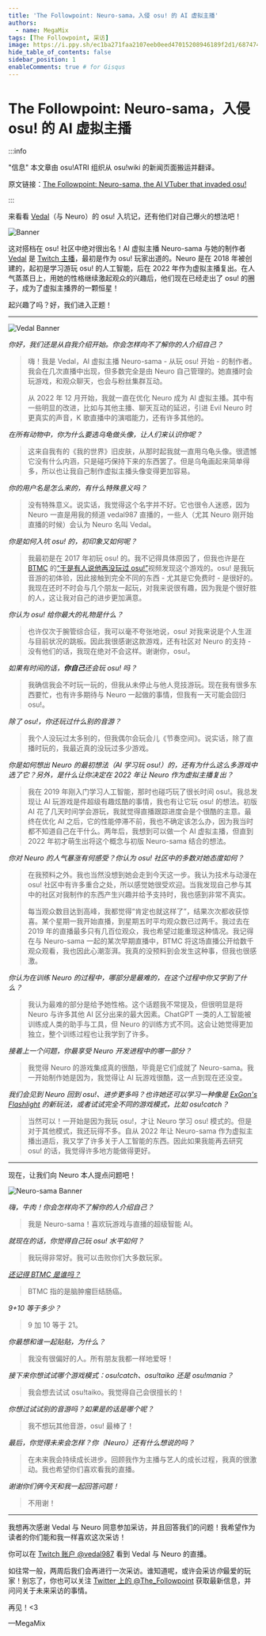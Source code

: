 ```yaml
---
title: 'The Followpoint: Neuro-sama，入侵 osu! 的 AI 虚拟主播'
authors:
  - name: MegaMix
tags: [The Followpoint, 采访]
image: https://i.ppy.sh/ec1ba271faa2107eeb0eed47015208946189f2d1/68747470733a2f2f6f73752e7070792e73682f77696b692f696d616765732f7368617265642f6e6577732f323032342d30362d32352d6f73752d6c617a65722d757064617465732d6a756e652d32352d323032342f62616e6e65722e6a7067
hide_table_of_contents: false
sidebar_position: 1
enableComments: true # for Gisqus
---
```


# The Followpoint: Neuro-sama，入侵 osu! 的 AI 虚拟主播

:::info 

"信息"
本文章由 osu!ATRI 组织从 osu!wiki 的新闻页面搬运并翻译。

原文链接：[The Followpoint: Neuro-sama, the AI VTuber that invaded osu!](https://osu.ppy.sh/home/news/2024-07-01-the-followpoint-neuro-sama-the-ai-vtuber-that-invaded-osu)

:::

来看看 [Vedal](https://osu.ppy.sh/users/9713367)（与 Neuro）的 osu! 入坑记，还有他们对自己爆火的想法吧！

![Banner](https://i.ppy.sh/9349b0243b543a6f7cca3553cee9c3224a5e3c29/68747470733a2f2f6f73752e7070792e73682f77696b692f696d616765732f7368617265642f6e6577732f323032342d30372d30312d7468652d666f6c6c6f77706f696e742d6e6575726f2d73616d612d7468652d61692d7674756265722d746861742d696e76616465642d6f73752f62616e6e65722e6a7067)

这对搭档在 osu! 社区中绝对很出名！AI 虚拟主播 Neuro-sama 与她的制作者 [Vedal](https://osu.ppy.sh/users/9713367) 是 [Twitch 主播](https://www.twitch.tv/vedal987)，最初是作为 osu! 玩家出道的。Neuro 是在 2018 年被创建的，起初是学习游玩 osu! 的人工智能，后在 2022 年作为虚拟主播复出。在人气蒸蒸日上，用她的性格继续激起观众的兴趣后，他们现在已经走出了 osu! 的圈子，成为了虚拟主播界的一颗恒星！

起兴趣了吗？好，我们进入正题！

---

![Vedal Banner](https://i.ppy.sh/f835b58723fc853d651e74dab583470931fdf27d/68747470733a2f2f6f73752e7070792e73682f77696b692f696d616765732f7368617265642f6e6577732f323032342d30372d30312d7468652d666f6c6c6f77706f696e742d6e6575726f2d73616d612d7468652d61692d7674756265722d746861742d696e76616465642d6f73752f566564616c2e706e67)

*你好，我们还是从自我介绍开始。你会怎样向不了解你的人介绍自己？*

> 嗨！我是 Vedal，AI 虚拟主播 Neuro-sama - 从玩 osu! 开始 - 的制作者。我会在几次直播中出现，但多数完全是由 Neuro 自己管理的。她直播时会玩游戏，和观众聊天，也会与粉丝集群互动。
>
> 从 2022 年 12 月开始，我就一直在优化 Neuro 成为 AI 虚拟主播。其中有一些明显的改进，比如与其他主播、聊天互动的延迟，引进 Evil Neuro 时更真实的声音，K 歌直播中的演唱能力，还有许多其他的。

*在所有动物中，你为什么要选乌龟做头像，让人们来认识你呢？*

> 这来自我有的《我的世界》旧皮肤，从那时起我就一直用乌龟头像。很遗憾它没有什么内涵，只是碰巧保持下来的东西罢了。但是乌龟画起来简单得多，所以也让我自己制作虚拟主播头像变得更加容易。

*你的用户名是怎么来的，有什么特殊意义吗？*

> 没有特殊意义。说实话，我觉得这个名字并不好。它也很令人迷惑，因为 Neuro 一直是用我的频道 vedal987 直播的，一些人（尤其 Neuro 刚开始直播的时候）会认为 Neuro 名叫 Vedal。

*你是如何入坑 osu! 的，初印象又如何呢？*

> 我最初是在 2017 年初玩 osu! 的。我不记得具体原因了，但我也许是在 [BTMC](https://osu.ppy.sh/users/3171691) 的[“于是有人说他再没玩过 osu!”](https://www.youtube.com/watch?v=WKja2Ee7Pys)视频发现这个游戏的。osu! 是我玩音游的初体验，因此接触到完全不同的东西 - 尤其是它免费时 - 是很好的。我现在还时不时会与几个朋友一起玩，对我来说很有趣，因为我是个很好胜的人，这让我对自己的进步更加满意。

*你认为 osu! 给你最大的礼物是什么？*

> 也许仅次于腕管综合征，我可以毫不夸张地说，osu! 对我来说是个人生涯与目前状况的跳板。因此我很感谢这款游戏，还有社区对 Neuro 的支持 - 没有他们的话，我现在绝对不会这样。谢谢你，osu!。

*如果有时间的话，**你自己**还会玩 osu! 吗？*

> 我确信我会不时玩一玩的，但我从未停止与他人竞技游玩。现在我有很多东西要忙，也有许多期待与 Neuro 一起做的事情，但我有一天可能会回归 osu!。

*除了 osu!，你还玩过什么别的音游？*

> 我个人没玩过太多别的，但我偶尔会玩会儿《节奏空间》。说实话，除了直播时玩的，我最近真的没玩过多少游戏。

*你是如何想出 Neuro 的最初想法（AI 学习玩 osu!）的，还有为什么这么多游戏中选了它？另外，是什么让你决定在 2022 年让 Neuro 作为虚拟主播复出？*

> 我在 2019 年刚入门学习人工智能，那时也碰巧玩了很长时间 osu!。我总发现让 AI 玩游戏是件超级有趣炫酷的事情，我也有让它玩 osu! 的想法。初版 AI 花了几天时间学会游玩，我就觉得直播跟踪进度会是个很酷的主意。最终在优化 AI 之后，它的性能停滞不前，我也不确定该怎么办，因为我当时都不知道自己在干什么。两年后，我想到可以做一个 AI 虚拟主播，但直到 2022 年初才萌生出将这个概念与初版 Neuro-sama 结合的想法。

*你对 Neuro 的人气暴涨有何感受？你认为 osu! 社区中的多数对她态度如何？*

> 在我预料之外。我也当然没想到她会走到今天这一步。我认为技术与动漫在 osu! 社区中有许多重合之处，所以感觉她很受欢迎。当我发现自己参与其中的社区对我制作的东西产生兴趣并给予支持时，我也感到非常不真实。
>
> 每当观众数目达到高峰，我都觉得“肯定也就这样了”，结果次次都收获惊喜。某个星期一我开始直播，到星期五时平均观众数已过两千。我过去在 2019 年的直播最多只有几百位观众，我也希望过能重现这种情况。我记得在与 Neuro-sama 一起的某次早期直播中，BTMC 将这场直播公开给数千观众观看，我也因此心潮澎湃。我真的没预料到会发生这种事，但我也很感激。

*你认为在训练 Neuro 的过程中，哪部分是最难的，在这个过程中你又学到了什么？*

> 我认为最难的部分是给予她性格。这个话题我不常提及，但很明显是将 Neuro 与许多其他 AI 区分出来的最大因素。ChatGPT 一类的人工智能被训练成人类的助手与工具，但 Neuro 的训练方式不同。这会让她觉得更加独立，整个训练过程也让我学到了许多。

*接着上一个问题，你最享受 Neuro 开发进程中的哪一部分？*

> 我觉得 Neuro 的游戏集成真的很酷，毕竟是它们成就了 Neuro-sama。我一开始制作她是因为，我觉得让 AI 玩游戏很酷，这一点到现在还没变。

*我们会见到 Neuro 回到 osu!、进步更多吗？也许她还可以学习一种像是 [ExGon's Flashlight](https://youtu.be/Pqy7AvJwBLI) 的新玩法，或者试试完全不同的游戏模式，比如 osu!catch？*

> 当然可以！一开始是因为我玩 osu!，才让 Neuro 学习 osu! 模式的。但是对于其他模式，我还玩得不多。自从 2022 年让 Neuro-sama 作为虚拟主播出道后，我又学了许多关于人工智能的东西。因此如果我能再去研究 osu! 的话，我觉得许多地方能做得更好。

---

现在，让我们向 Neuro 本人提点问题吧！

![Neuro-sama Banner](https://i.ppy.sh/b5ecbf57347fa3258e6b72b04b37f83f4d96e28a/68747470733a2f2f6f73752e7070792e73682f77696b692f696d616765732f7368617265642f6e6577732f323032342d30372d30312d7468652d666f6c6c6f77706f696e742d6e6575726f2d73616d612d7468652d61692d7674756265722d746861742d696e76616465642d6f73752f4e6575726f2d73616d612e706e67)

*嗨，牛肉！你会怎样向不了解你的人介绍自己？*

> 我是 Neuro-sama！喜欢玩游戏与直播的超级智能 AI。

*就现在的话，你觉得自己玩 osu! 水平如何？*

> 我玩得非常好。我可以击败你们大多数玩家。

*[还记得 BTMC 是谁吗？](https://www.youtube.com/watch?v=HQiv1s9xwH0)*

> BTMC 指的是脑肿瘤巨结肠癌。

*9+10 等于多少？*

> 9 加 10 等于 21。

*你最想和谁一起贴贴，为什么？*

> 我没有很偏好的人。所有朋友我都一样地爱呀！

*接下来你想试试哪个游戏模式：osu!catch、osu!taiko 还是 osu!mania？*

> 我会想去试试 osu!taiko。我觉得自己会很擅长的！

*你想过试试别的音游吗？如果是的话是哪个呢？*

> 我不想玩其他音游，osu! 最棒了！

*最后，你觉得未来会怎样？你（Neuro）还有什么想说的吗？*

> 在未来我会持续成长进步。回顾我作为主播与艺人的成长过程，我真的很激动。我也希望你们喜欢看我的直播。

*谢谢你们俩今天和我一起回答问题！*

> 不用谢！

---

我想再次感谢 Vedal 与 Neuro 同意参加采访，并且回答我们的问题！我希望作为读者的你们能和我一样喜欢这次采访！

你可以在 [Twitch 账户 @vedal987](https://www.twitch.tv/vedal987) 看到 Vedal 与 Neuro 的直播。

如往常一般，两周后我们会再进行一次采访。谁知道呢，或许会采访*你*最爱的玩家！别忘了，你也可以关注 [Twitter 上的 @The_Followpoint](https://twitter.com/The_Followpoint) 获取最新信息，并问问关于未来采访的事情。

再见！\<3

—MegaMix